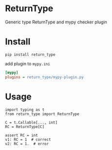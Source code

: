 # ReturnType

Generic type ReturnType and mypy checker plugin

# Install

```shell
pip install return_type
```
add plugin to `mypy.ini`
```ini
[mypy]
plugins = return_type/mypy-plugin.py
```

# Usage
```python3
import typing as t
from return_type import ReturnType

C = t.Callable[..., int]
RC = ReturnType[C]

assert RC = int
v1: RC = 1  # correct
v2: RC = 1.  # error
```
